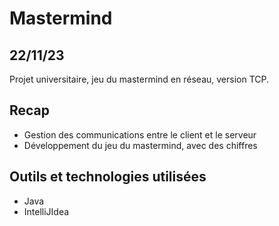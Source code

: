 # Mastermind

## 22/11/23
Projet universitaire, jeu du mastermind en réseau, version TCP.

## Recap
- Gestion des communications entre le client et le serveur
- Développement du jeu du mastermind, avec des chiffres

## Outils et technologies utilisées
- Java
- IntelliJIdea